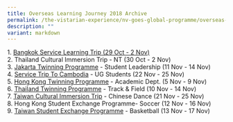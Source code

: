 ```yaml
---
title: Overseas Learning Journey 2018 Archive
permalink: /the-vistarian-experience/nv-goes-global-programme/overseas-learning-journey-2018-archive/
description: ""
variant: markdown
---
```

1. [Bangkok Service Learning Trip (29 Oct - 2 Nov)](https://nv-via.tumblr.com/)  
2. Thailand Cultural Immersion Trip - NT (30 Oct - 2 Nov)  
3. [Jakarta Twinning Programme](http://nvjakarta2018.tumblr.com/) - Student Leadership (11 Nov - 14 Nov)  
4. [Service Trip To Cambodia](http://nvcombinedugtrip.tumblr.com/) - UG Students (22 Nov - 25 Nov)  
5. [Hong Kong Twinning Programme](https://nvhktrip.wordpress.com/) - Academic Dept. (5 Nov - 9 Nov)  
6. [Thailand Twinning Programme](https://nvathletics.tumblr.com/) - Track & Field (10 Nov - 14 Nov)  
7. [Taiwan Cultural Immersion Trip](https://nvchinesedanceimmersionprogrammetotaiwan2018.wordpress.com/) - Chinese Dance (21 Nov - 25 Nov)  
8. Hong Kong Student Exchange Programme- Soccer (12 Nov - 16 Nov)  
9. [Taiwan Student Exchange Programme](https://nvtaiwanbasketball2018.home.blog/) - Basketball (13 Nov - 17 Nov)